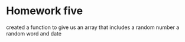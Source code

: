 # Homework five
created a function to give us an array that includes a random number a random word and date
